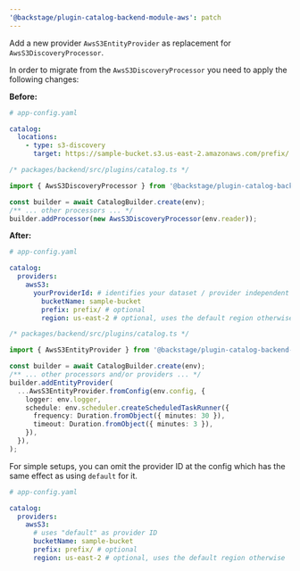 ```yaml
---
'@backstage/plugin-catalog-backend-module-aws': patch
---
```


Add a new provider `AwsS3EntityProvider` as replacement for `AwsS3DiscoveryProcessor`.

In order to migrate from the `AwsS3DiscoveryProcessor` you need to apply
the following changes:

**Before:**

```yaml
# app-config.yaml

catalog:
  locations:
    - type: s3-discovery
      target: https://sample-bucket.s3.us-east-2.amazonaws.com/prefix/
```

```ts
/* packages/backend/src/plugins/catalog.ts */

import { AwsS3DiscoveryProcessor } from '@backstage/plugin-catalog-backend-module-aws';

const builder = await CatalogBuilder.create(env);
/** ... other processors ... */
builder.addProcessor(new AwsS3DiscoveryProcessor(env.reader));
```

**After:**

```yaml
# app-config.yaml

catalog:
  providers:
    awsS3:
      yourProviderId: # identifies your dataset / provider independent of config changes
        bucketName: sample-bucket
        prefix: prefix/ # optional
        region: us-east-2 # optional, uses the default region otherwise
```

```ts
/* packages/backend/src/plugins/catalog.ts */

import { AwsS3EntityProvider } from '@backstage/plugin-catalog-backend-module-aws';

const builder = await CatalogBuilder.create(env);
/** ... other processors and/or providers ... */
builder.addEntityProvider(
  ...AwsS3EntityProvider.fromConfig(env.config, {
    logger: env.logger,
    schedule: env.scheduler.createScheduledTaskRunner({
      frequency: Duration.fromObject({ minutes: 30 }),
      timeout: Duration.fromObject({ minutes: 3 }),
    }),
  }),
);
```

For simple setups, you can omit the provider ID at the config
which has the same effect as using `default` for it.

```yaml
# app-config.yaml

catalog:
  providers:
    awsS3:
      # uses "default" as provider ID
      bucketName: sample-bucket
      prefix: prefix/ # optional
      region: us-east-2 # optional, uses the default region otherwise
```
